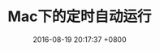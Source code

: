 ---
title: Mac下的定时自动运行
date:   2016-08-19 20:17:37 +0800
categories: 随笔笔记
tags: Mac
toc: true
comments: true
---